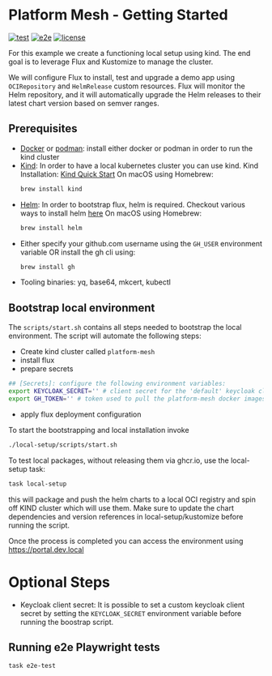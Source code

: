 # Platform Mesh - Getting Started

[![test](https://github.com/fluxcd/flux2-kustomize-helm-example/workflows/test/badge.svg)](https://github.com/fluxcd/flux2-kustomize-helm-example/actions)
[![e2e](https://github.com/fluxcd/flux2-kustomize-helm-example/workflows/e2e/badge.svg)](https://github.com/fluxcd/flux2-kustomize-helm-example/actions)
[![license](https://img.shields.io/github/license/fluxcd/flux2-kustomize-helm-example.svg)](https://github.com/fluxcd/flux2-kustomize-helm-example/blob/main/LICENSE)

For this example we create a functioning local setup using kind.
The end goal is to leverage Flux and Kustomize to manage the cluster.

We will configure Flux to install, test and upgrade a demo app using
`OCIRepository` and `HelmRelease` custom resources.
Flux will monitor the Helm repository, and it will automatically
upgrade the Helm releases to their latest chart version based on semver ranges.

## Prerequisites

- [Docker](https://www.docker.com) or [podman](https://podman.io): install either docker or podman in order to run the kind cluster
- [Kind](https://kind.sigs.k8s.io/): In order to have a local kubernetes cluster you can use kind. Kind Installation: [Kind Quick Start](https://kind.sigs.k8s.io/docs/user/quick-start/)
  On macOS using Homebrew:
  ```sh
  brew install kind
  ```
- [Helm](https://helm.sh/): In order to bootstrap flux, helm is required. Checkout various ways to install helm [here](https://helm.sh/docs/intro/install/)
  On macOS using Homebrew:
  ```sh
  brew install helm
  ```
- Either specify your github.com username using the `GH_USER` environment variable OR install the gh cli using:
    ```sh
    brew install gh
    ```
- Tooling binaries: yq, base64, mkcert, kubectl

## Bootstrap local environment

The `scripts/start.sh` contains all steps needed to bootstrap the local environment. The script will automate the following steps:
- Create kind cluster called `platform-mesh`
- install flux
- prepare secrets

```sh
## [Secrets]: configure the following environment variables:
export KEYCLOAK_SECRET='' # client secret for the 'default' keycloak client
export GH_TOKEN='' # token used to pull the platform-mesh docker images
```
- apply flux deployment configuration

To start the bootstrapping and local installation invoke
```sh
./local-setup/scripts/start.sh
```

To test local packages, without releasing them via ghcr.io, use the local-setup task:
```sh
task local-setup
```
this will package and push the helm charts to a local OCI registry and spin off KIND cluster which will use them. Make sure to update the chart dependencies and version references in local-setup/kustomize before running the script.

Once the process is completed you can access the environment using https://portal.dev.local

# Optional Steps

- Keycloak client secret: It is possible to set a custom keycloak client secret by setting the `KEYCLOAK_SECRET` environment variable before running the boostrap script.

## Running e2e Playwright tests
```sh
task e2e-test
```
